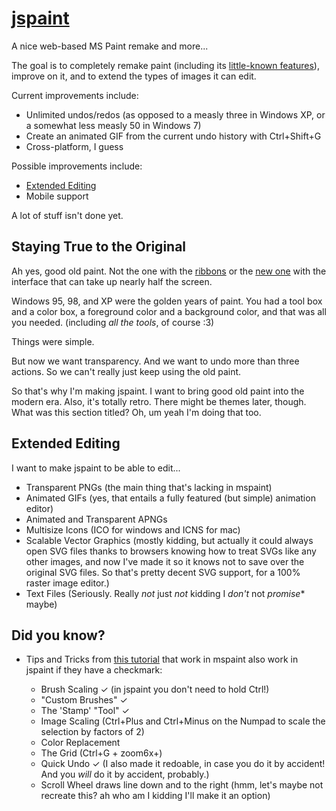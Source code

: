 # [jspaint](http://1j01.github.io/jspaint/)

A nice web-based MS Paint remake and more...

The goal is to completely remake paint (including its [little-known features](#did-you-know)), improve on it, and to extend the types of images it can edit.

Current improvements include:

* Unlimited undos/redos (as opposed to a measly three in Windows XP, or a somewhat less measly 50 in Windows 7)
* Create an animated GIF from the current undo history with Ctrl+Shift+G
* Cross-platform, I guess

Possible improvements include:

* [Extended Editing](#extended-editing)
* Mobile support

A lot of stuff isn't done yet.

## Staying True to the Original

Ah yes, good old paint. Not the one with the [ribbons](https://www.google.com/search?tbm=isch&q=ms+paint+windows+7+ribbons&gs_l=img.3...7238.8547.0.8696.8.8.0.0.0.0.121.634.6j2.8.0....0...1c.1.45.img..7.1.84.3kcQ3AxAcpM#facrc=_&imgdii=_&imgrc=9QWxEa18YDeIXM%253A%3BTCC8aIEVP4RP2M%3Bhttp%253A%252F%252Fwinsupersite.com%252Fcontent%252Fcontent%252F126917%252Ffaq%252Fwin7_faq_paint.jpg%3Bhttp%253A%252F%252Fwinsupersite.com%252Farticle%252Ffaqtip%252Fwindows-7-faq%3B720%3B320)
or the [new one](https://www.google.com/search?q=freshpaint&tbm=isch)
with the interface that can take up nearly half the screen.

Windows 95, 98, and XP were the golden years of paint.
You had a tool box and a color box, a foreground color and a background color,
and that was all you needed. (including _all the tools_, of course :3)

Things were simple.

But now we want transparency.
And we want to undo more than three actions.
So we can't really just keep using the old paint.

So that's why I'm making jspaint. I want to bring good old paint into the modern era.
Also, it's totally retro. There might be themes later, though. What was this section titled? Oh, um yeah I'm doing that too.

## Extended Editing

I want to make jspaint to be able to edit...

* Transparent PNGs (the main thing that's lacking in mspaint)
* Animated GIFs (yes, that entails a fully featured (but simple) animation editor)
* Animated and Transparent APNGs
* Multisize Icons (ICO for windows and ICNS for mac)
* Scalable Vector Graphics (mostly kidding, but actually it could always open SVG files thanks to browsers knowing how to treat SVGs like any other images, and now I've made it so it knows not to save over the original SVG files. So that's pretty decent SVG support, for a 100% raster image editor.)
* Text Files (Seriously. Really *not* just *not* kidding I *don't* not *promise** maybe)

## Did you know?

* Tips and Tricks from [this tutorial](http://www.albinoblacksheep.com/tutorial/mspaint) that work in mspaint also work in jspaint if they have a checkmark:

	* Brush Scaling ✓ (in jspaint you don't need to hold Ctrl!)
	* "Custom Brushes" ✓
	* The 'Stamp' "Tool" ✓
	* Image Scaling (Ctrl+Plus and Ctrl+Minus on the Numpad to scale the selection by factors of 2)
	* Color Replacement
	* The Grid (Ctrl+G + zoom6x+)
	* Quick Undo ✓ (I also made it redoable, in case you do it by accident! And you _will_ do it by accident, probably.)
	* Scroll Wheel draws line down and to the right (hmm, let's maybe not recreate this? ah who am I kidding I'll make it an option)

